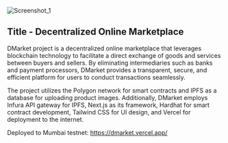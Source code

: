 ![Screenshot_1](https://github.com/user-attachments/assets/f4cc20da-e000-46d8-9661-9b88cc826814)

## Title - Decentralized Online Marketplace
DMarket project is a decentralized online marketplace that leverages blockchain technology to facilitate a direct exchange of goods and services between buyers and sellers. By eliminating intermediaries such as banks and payment processors, DMarket provides a transparent, secure, and efficient platform for users to conduct transactions seamlessly.

The project utilizes the Polygon network for smart contracts and IPFS as a database for uploading product images. Additionally, DMarket employs Infura API gateway for IPFS, Next.js as its framework, Hardhat for smart contract development, Tailwind CSS for UI design, and Vercel for deployment to the internet.



Deployed to Mumbai testnet: https://dmarket.vercel.app/



